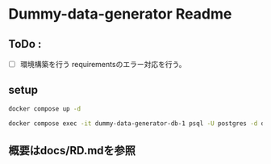 # Dummy-data-generator Readme

## ToDo :
- [ ] 環境構築を行う requirementsのエラー対応を行う。

## setup

```bash
docker compose up -d

docker compose exec -it dummy-data-generator-db-1 psql -U postgres -d dummy_data_generator

```

## 概要はdocs/RD.mdを参照


